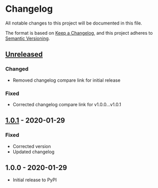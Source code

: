 # Changelog

All notable changes to this project will be documented in this file.

The format is based on [Keep a Changelog](https://keepachangelog.com/en/1.0.0/),
and this project adheres to [Semantic Versioning](https://semver.org/spec/v2.0.0.html).

## [Unreleased]

### Changed
- Removed changelog compare link for initial release

### Fixed
- Corrected changelog compare link for v1.0.0...v1.0.1

## [1.0.1] - 2020-01-29

### Fixed
- Corrected version
- Updated changelog

## 1.0.0 - 2020-01-29

- Initial release to PyPI

[Unreleased]: https://github.com/nathanegillett/chexus/compare/v1.0.1...HEAD
[1.0.1]: https://github.com/nathanegillett/chexus/compare/v1.0.0...v1.0.1